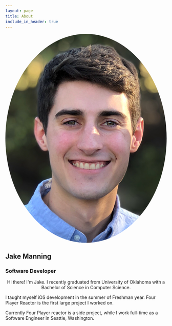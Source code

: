 ```yaml
---
layout: page
title: About
include_in_header: true
---
```


<img src="assets/profile.png" style="display:block;margin: 0 auto;border-radius:50%">

## Jake Manning
### Software Developer

<p style="text-align: center;">
Hi there! I'm Jake. I recently graduated from University of Oklahoma with a Bachelor of Science in Computer Science.

I taught myself iOS development in the summer of Freshman year. Four Player Reactor is the first large project I worked on.

Currently Four Player reactor is a side project, while I work full-time as a Software Engineer in Seattle, Washington.
</p>